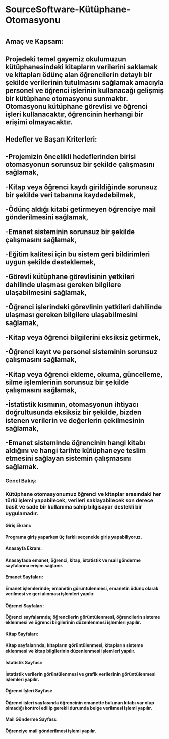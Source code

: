 <h1> SourceSoftware-Kütüphane-Otomasyonu <h1>

<h2> Amaç ve Kapsam: <h2>

Projedeki temel gayemiz okulumuzun kütüphanesindeki kitapların verilerini saklamak ve kitapları ödünç alan öğrencilerin detaylı bir şekilde verilerinin tutulmasını sağlamak
amacıyla personel ve öğrenci işlerinin kullanacağı gelişmiş bir kütüphane otomasyonu sunmaktır.
Otomasyonu kütüphane görevlisi ve öğrenci işleri kullanacaktır, öğrencinin herhangi bir erişimi olmayacaktır.


<h2> Hedefler ve Başarı Kriterleri: <h2>

-Projemizin öncelikli hedeflerinden birisi otomasyonun sorunsuz bir şekilde çalışmasını sağlamak, 

-Kitap veya öğrenci kaydı girildiğinde sorunsuz bir şekilde veri tabanına kaydedebilmek,

-Ödünç aldığı kitabi getirmeyen öğrenciye mail gönderilmesini sağlamak,

-Emanet sisteminin sorunsuz bir şekilde çalışmasını sağlamak,

-Eğitim kalitesi için bu sistem geri bildirimleri uygun şekilde desteklemek,

-Görevli kütüphane görevlisinin yetkileri dahilinde ulaşması gereken bilgilere ulaşabilmesini sağlamak,

-Öğrenci işlerindeki görevlinin yetkileri dahilinde ulaşması gereken bilgilere ulaşabilmesini sağlamak,

-Kitap veya öğrenci bilgilerini eksiksiz getirmek,

-Öğrenci kayıt ve personel sisteminin sorunsuz çalışmasını sağlamak,

-Kitap veya öğrenci ekleme, okuma, güncelleme, silme işlemlerinin sorunsuz bir şekilde çalışmasını sağlamak,

-İstatistik kısmının, otomasyonun ihtiyacı doğrultusunda eksiksiz bir şekilde, bizden istenen verilerin ve değerlerin çekilmesinin sağlamak,

-Emanet sisteminde öğrencinin hangi kitabı aldığını ve hangi tarihte kütüphaneye teslim etmesini sağlayan sistemin çalışmasını sağlamak.



<h3> Genel Bakış: <h3>

Kütüphane otomasyonumuz öğrenci ve kitaplar arasındaki her türlü işlemi yapabilecek, verileri saklayabilecek son derece basit ve sade bir kullanıma sahip bilgisayar destekli bir uygulamadır.



<h4> Giriş Ekranı: <h4>

Programa giriş yaparken üç farklı seçenekle giriş yapabiliyoruz.



<h4> Anasayfa Ekranı: <h4>

Anasayfada emanet, öğrenci, kitap, istatistik ve mail gönderme sayfalarına erişim sağlanır.



<h4> Emanet Sayfaları: <h4>

Emanet işlemlerinde; emanetin görüntülenmesi, emanetin ödünç olarak verilmesi ve geri alınması işlemleri yapılır. 



<h4> Öğrenci Sayfaları: <h4>

Öğrenci sayfalarında; öğrencilerin görüntülenmesi, öğrencilerin sisteme eklenmesi ve öğrenci bilgilerinin düzenlenmesi işlemleri yapılır.



<h4> Kitap Sayfaları: <h4>

Kitap sayfalarında; kitapların görüntülenmesi, kitapların sisteme eklenmesi ve kitap bilgilerinin düzenlenmesi işlemleri yapılır.



<h4> İstatistik Sayfası: <h4>

İstatistik verilerin görüntülenmesi ve grafik verilerinin görüntülenmesi işlemleri yapılır. 


<h4> Öğrenci İşleri Sayfası: <h4>

Öğrenci işleri sayfasında öğrencinin emanette bulunan kitabı var olup olmadığı kontrol edilip gerekli durumda belge verilmesi işlemi yapılır.



<h4> Mail Gönderme Sayfası: <h4>

Öğrenciye mail gönderilmesi işlemi yapılır.

